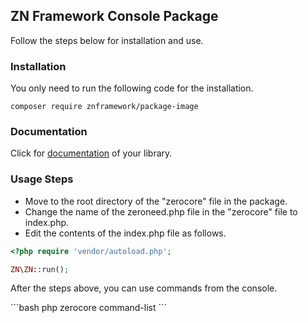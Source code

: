 <h2>ZN Framework Console Package</h2>
<p>
Follow the steps below for installation and use.
</p>

<h3>Installation</h3>
<p>
You only need to run the following code for the installation.
</p>

```
composer require znframework/package-image
```

<h3>Documentation</h3>
<p>
Click for <a href="https://docs.znframework.com/yerel-servisler/konsol-komutlari">documentation</a> of your library.
</p>

<h3>Usage Steps</h3>
<p>
<ul>
<li>Move to the root directory of the "zerocore" file in the package.</li>
<li>Change the name of the zeroneed.php file in the "zerocore" file to index.php.</li>
<li>Edit the contents of the index.php file as follows.</li>
</ul>
</p>

```php
<?php require 'vendor/autoload.php';

ZN\ZN::run();
```
<p>After the steps above, you can use commands from the console.</p>
```bash
php zerocore command-list
```
